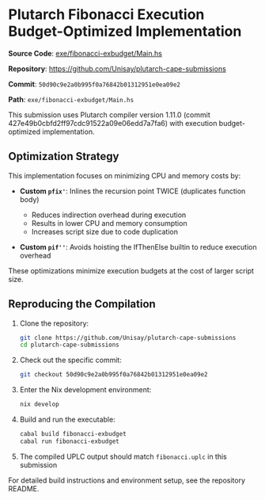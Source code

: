 # Plutarch Fibonacci Execution Budget-Optimized Implementation

**Source Code**: [exe/fibonacci-exbudget/Main.hs](https://github.com/Unisay/plutarch-cape-submissions/blob/50d90c9e2a0b995f0a76842b01312951e0ea09e2/exe/fibonacci-exbudget/Main.hs)

**Repository**: <https://github.com/Unisay/plutarch-cape-submissions>

**Commit**: `50d90c9e2a0b995f0a76842b01312951e0ea09e2`

**Path**: `exe/fibonacci-exbudget/Main.hs`

This submission uses Plutarch compiler version 1.11.0 (commit 427e49b0cbfd2ff97cdc91522a09e06edd7a7fa6) with execution budget-optimized implementation.

## Optimization Strategy

This implementation focuses on minimizing CPU and memory costs by:

- **Custom `pfix'`**: Inlines the recursion point TWICE (duplicates function body)
  - Reduces indirection overhead during execution
  - Results in lower CPU and memory consumption
  - Increases script size due to code duplication

- **Custom `pif''`**: Avoids hoisting the IfThenElse builtin to reduce execution overhead

These optimizations minimize execution budgets at the cost of larger script size.

## Reproducing the Compilation

1. Clone the repository:

   ```bash
   git clone https://github.com/Unisay/plutarch-cape-submissions
   cd plutarch-cape-submissions
   ```

2. Check out the specific commit:

   ```bash
   git checkout 50d90c9e2a0b995f0a76842b01312951e0ea09e2
   ```

3. Enter the Nix development environment:

   ```bash
   nix develop
   ```

4. Build and run the executable:

   ```bash
   cabal build fibonacci-exbudget
   cabal run fibonacci-exbudget
   ```

5. The compiled UPLC output should match `fibonacci.uplc` in this submission

For detailed build instructions and environment setup, see the repository README.
